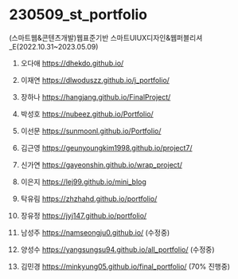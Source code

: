 # 230509_st_portfolio
 
(스마트웹&콘텐츠개발)웹표준기반 스마트UIUX디자인&웹퍼블리셔_E(2022.10.31~2023.05.09)

1. 오다애 https://dhekdo.github.io/

2. 이재연 https://dlwoduszz.github.io/j_portfolio/

3. 장하나 https://hangjang.github.io/FinalProject/

4. 박성호 https://nubeez.github.io/Portfolio/

5. 이선문 https://sunmoonl.github.io/Portfolio/

6. 김근영 https://geunyoungkim1998.github.io/project7/

7. 신가연  https://gayeonshin.github.io/wrap_project/

8. 이은지 https://lej99.github.io/mini_blog

9. 탁유림 https://zhzhahd.github.io/portfolio/

10. 장유정 https://jyj147.github.io/portfolio/

11. 남성주 https://namseongju0.github.io/ (수정중)

12. 양성수 https://yangsungsu94.github.io/all_portfolio/ (수정중)

13. 김민경 https://minkyung05.github.io/final_portfolio/ (70% 진행중)
